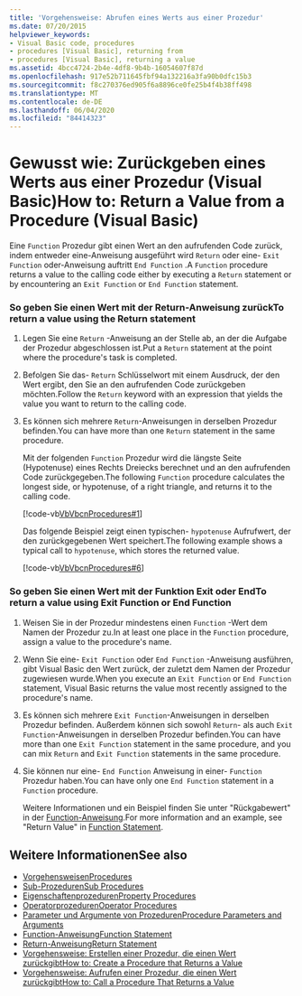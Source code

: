 ```yaml
---
title: 'Vorgehensweise: Abrufen eines Werts aus einer Prozedur'
ms.date: 07/20/2015
helpviewer_keywords:
- Visual Basic code, procedures
- procedures [Visual Basic], returning from
- procedures [Visual Basic], returning a value
ms.assetid: 4bcc4724-2b4e-4df8-9b4b-16054607f87d
ms.openlocfilehash: 917e52b711645fbf94a132216a3fa90b0dfc15b3
ms.sourcegitcommit: f8c270376ed905f6a8896ce0fe25b4f4b38ff498
ms.translationtype: MT
ms.contentlocale: de-DE
ms.lasthandoff: 06/04/2020
ms.locfileid: "84414323"
---
```

# <a name="how-to-return-a-value-from-a-procedure-visual-basic"></a><span data-ttu-id="7450f-102">Gewusst wie: Zurückgeben eines Werts aus einer Prozedur (Visual Basic)</span><span class="sxs-lookup"><span data-stu-id="7450f-102">How to: Return a Value from a Procedure (Visual Basic)</span></span>
<span data-ttu-id="7450f-103">Eine `Function` Prozedur gibt einen Wert an den aufrufenden Code zurück, indem entweder eine-Anweisung ausgeführt wird `Return` oder eine- `Exit Function` oder-Anweisung auftritt `End Function` .</span><span class="sxs-lookup"><span data-stu-id="7450f-103">A `Function` procedure returns a value to the calling code either by executing a `Return` statement or by encountering an `Exit Function` or `End Function` statement.</span></span>  
  
### <a name="to-return-a-value-using-the-return-statement"></a><span data-ttu-id="7450f-104">So geben Sie einen Wert mit der Return-Anweisung zurück</span><span class="sxs-lookup"><span data-stu-id="7450f-104">To return a value using the Return statement</span></span>  
  
1. <span data-ttu-id="7450f-105">Legen Sie eine `Return` -Anweisung an der Stelle ab, an der die Aufgabe der Prozedur abgeschlossen ist.</span><span class="sxs-lookup"><span data-stu-id="7450f-105">Put a `Return` statement at the point where the procedure's task is completed.</span></span>  
  
2. <span data-ttu-id="7450f-106">Befolgen Sie das- `Return` Schlüsselwort mit einem Ausdruck, der den Wert ergibt, den Sie an den aufrufenden Code zurückgeben möchten.</span><span class="sxs-lookup"><span data-stu-id="7450f-106">Follow the `Return` keyword with an expression that yields the value you want to return to the calling code.</span></span>  
  
3. <span data-ttu-id="7450f-107">Es können sich mehrere `Return`-Anweisungen in derselben Prozedur befinden.</span><span class="sxs-lookup"><span data-stu-id="7450f-107">You can have more than one `Return` statement in the same procedure.</span></span>  
  
     <span data-ttu-id="7450f-108">Mit der folgenden `Function` Prozedur wird die längste Seite (Hypotenuse) eines Rechts Dreiecks berechnet und an den aufrufenden Code zurückgegeben.</span><span class="sxs-lookup"><span data-stu-id="7450f-108">The following `Function` procedure calculates the longest side, or hypotenuse, of a right triangle, and returns it to the calling code.</span></span>  
  
     [!code-vb[VbVbcnProcedures#1](~/samples/snippets/visualbasic/VS_Snippets_VBCSharp/VbVbcnProcedures/VB/Class1.vb#1)]  
  
     <span data-ttu-id="7450f-109">Das folgende Beispiel zeigt einen typischen- `hypotenuse` Aufrufwert, der den zurückgegebenen Wert speichert.</span><span class="sxs-lookup"><span data-stu-id="7450f-109">The following example shows a typical call to `hypotenuse`, which stores the returned value.</span></span>  
  
     [!code-vb[VbVbcnProcedures#6](~/samples/snippets/visualbasic/VS_Snippets_VBCSharp/VbVbcnProcedures/VB/Class1.vb#6)]  
  
### <a name="to-return-a-value-using-exit-function-or-end-function"></a><span data-ttu-id="7450f-110">So geben Sie einen Wert mit der Funktion Exit oder End</span><span class="sxs-lookup"><span data-stu-id="7450f-110">To return a value using Exit Function or End Function</span></span>  
  
1. <span data-ttu-id="7450f-111">Weisen Sie in der Prozedur mindestens einen `Function` -Wert dem Namen der Prozedur zu.</span><span class="sxs-lookup"><span data-stu-id="7450f-111">In at least one place in the `Function` procedure, assign a value to the procedure's name.</span></span>  
  
2. <span data-ttu-id="7450f-112">Wenn Sie eine- `Exit Function` oder `End Function` -Anweisung ausführen, gibt Visual Basic den Wert zurück, der zuletzt dem Namen der Prozedur zugewiesen wurde.</span><span class="sxs-lookup"><span data-stu-id="7450f-112">When you execute an `Exit Function` or `End Function` statement, Visual Basic returns the value most recently assigned to the procedure's name.</span></span>  
  
3. <span data-ttu-id="7450f-113">Es können sich mehrere `Exit Function`-Anweisungen in derselben Prozedur befinden. Außerdem können sich sowohl `Return`- als auch `Exit Function`-Anweisungen in derselben Prozedur befinden.</span><span class="sxs-lookup"><span data-stu-id="7450f-113">You can have more than one `Exit Function` statement in the same procedure, and you can mix `Return` and `Exit Function` statements in the same procedure.</span></span>  
  
4. <span data-ttu-id="7450f-114">Sie können nur eine- `End Function` Anweisung in einer- `Function` Prozedur haben.</span><span class="sxs-lookup"><span data-stu-id="7450f-114">You can have only one `End Function` statement in a `Function` procedure.</span></span>  
  
     <span data-ttu-id="7450f-115">Weitere Informationen und ein Beispiel finden Sie unter "Rückgabewert" in der [Function-Anweisung](../../../language-reference/statements/function-statement.md).</span><span class="sxs-lookup"><span data-stu-id="7450f-115">For more information and an example, see "Return Value" in [Function Statement](../../../language-reference/statements/function-statement.md).</span></span>  
  
## <a name="see-also"></a><span data-ttu-id="7450f-116">Weitere Informationen</span><span class="sxs-lookup"><span data-stu-id="7450f-116">See also</span></span>

- [<span data-ttu-id="7450f-117">Vorgehensweisen</span><span class="sxs-lookup"><span data-stu-id="7450f-117">Procedures</span></span>](./index.md)
- [<span data-ttu-id="7450f-118">Sub-Prozeduren</span><span class="sxs-lookup"><span data-stu-id="7450f-118">Sub Procedures</span></span>](./sub-procedures.md)
- [<span data-ttu-id="7450f-119">Eigenschaftenprozeduren</span><span class="sxs-lookup"><span data-stu-id="7450f-119">Property Procedures</span></span>](./property-procedures.md)
- [<span data-ttu-id="7450f-120">Operatorprozeduren</span><span class="sxs-lookup"><span data-stu-id="7450f-120">Operator Procedures</span></span>](./operator-procedures.md)
- [<span data-ttu-id="7450f-121">Parameter und Argumente von Prozeduren</span><span class="sxs-lookup"><span data-stu-id="7450f-121">Procedure Parameters and Arguments</span></span>](./procedure-parameters-and-arguments.md)
- [<span data-ttu-id="7450f-122">Function-Anweisung</span><span class="sxs-lookup"><span data-stu-id="7450f-122">Function Statement</span></span>](../../../language-reference/statements/function-statement.md)
- [<span data-ttu-id="7450f-123">Return-Anweisung</span><span class="sxs-lookup"><span data-stu-id="7450f-123">Return Statement</span></span>](../../../language-reference/statements/return-statement.md)
- [<span data-ttu-id="7450f-124">Vorgehensweise: Erstellen einer Prozedur, die einen Wert zurückgibt</span><span class="sxs-lookup"><span data-stu-id="7450f-124">How to: Create a Procedure that Returns a Value</span></span>](./how-to-create-a-procedure-that-returns-a-value.md)
- [<span data-ttu-id="7450f-125">Vorgehensweise: Aufrufen einer Prozedur, die einen Wert zurückgibt</span><span class="sxs-lookup"><span data-stu-id="7450f-125">How to: Call a Procedure That Returns a Value</span></span>](./how-to-call-a-procedure-that-returns-a-value.md)

